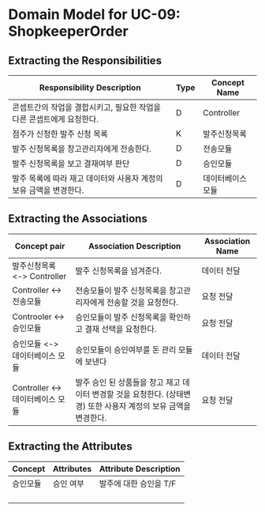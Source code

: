 # Domain Model for UC-09: ShopkeeperOrder

## Extracting the Responsibilities

| Responsibility Description                                   | Type | Concept Name |
| ------------------------------------------------------------ | ---- | ------------ |
| 콘셉트간의 작업을 결합시키고, 필요한 작업을 다른 콘셉트에게 요청한다.  |  D  | Controller   |
| 점주가 신청한 발주 신청 목록        | K   | 발주신청목록    |
| 발주 신청목록을 창고관리자에게 전송한다.  | D  | 전송모듈     |
| 발주 신청목록을 보고 결재여부 판단   |  D   | 승인모듈   |
| 발주 목록에 따라 재고 데이터와 사용자 계정의 보유 금액을 변경한다.        | D    | 데이터베이스 모듈  |

## Extracting the Associations

| Concept pair | Association Description | Association Name |
| ------------------ | ----------------------- | ---------------- |
| 발주신청목록 <-> Controller | 발주 신청목록을 넘겨준다.     | 데이터 전달 |
| Controller <-> 전송모듈   | 전송모듈이 발주 신청목록을 창고관리자에게 전송할 것을 요청한다.   | 요청 전달 |
| Controoler <-> 승인모듈   | 승인모듈이 발주 신청목록을 확인하고 결재 선택을 요청한다.      | 요청 전달    |
| 승인모듈 <-> 데이터베이스 모듈  | 승인모듈이 승인여부를 돈 관리 모듈에 보낸다  | 데이터 전달      |
| Controller <-> 데이터베이스 모듈  | 발주 승인 된 상품들을 창고 재고 데이터 변경할 것을 요청한다. (상태변경) 또한 사용자 계정의 보유 금액을 변경한다.   |   요청 전달  |  

## Extracting the Attributes

| Concept | Attributes | Attribute Description |
| ------- | ---------- | --------------------- |
| 승인모듈  | 승인 여부  | 발주에 대한 승인을 T/F   |
|   | |                       |
|         |            |                       |
|         |            |                       |
|         |            |                       |
